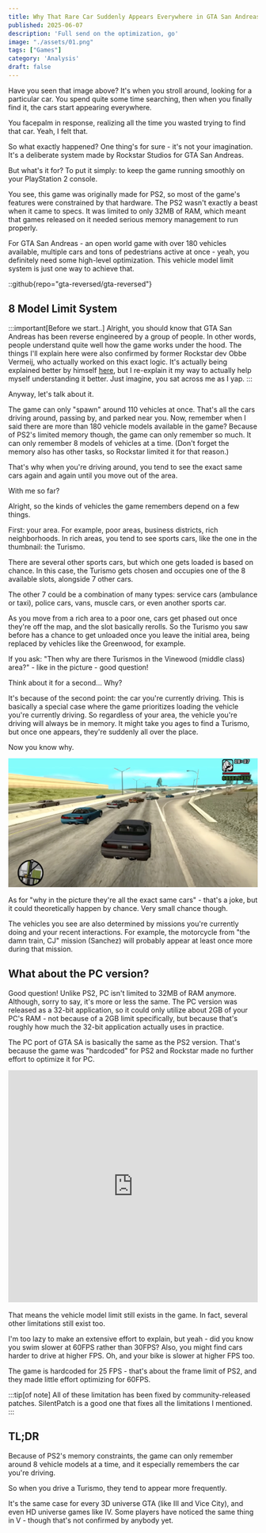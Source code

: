 ```yaml
---
title: Why That Rare Car Suddenly Appears Everywhere in GTA San Andreas
published: 2025-06-07
description: 'Full send on the optimization, go'
image: "./assets/01.png"
tags: ["Games"]
category: 'Analysis'
draft: false 
---
```


Have you seen that image above? It's when you stroll around, looking for a particular car. You spend quite some time searching, then when you finally find it, the cars start appearing everywhere.

You facepalm in response, realizing all the time you wasted trying to find that car. Yeah, I felt that.

So what exactly happened? One thing's for sure - it's not your imagination. It's a deliberate system made by Rockstar Studios for GTA San Andreas.

But what's it for? To put it simply: to keep the game running smoothly on your PlayStation 2 console.

You see, this game was originally made for PS2, so most of the game's features were constrained by that hardware. The PS2 wasn't exactly a beast when it came to specs. It was limited to only 32MB of RAM, which meant that games released on it needed serious memory management to run properly.

For GTA San Andreas - an open world game with over 180 vehicles available, multiple cars and tons of pedestrians active at once - yeah, you definitely need some high-level optimization. This vehicle model limit system is just one way to achieve that.

::github{repo="gta-reversed/gta-reversed"}

## 8 Model Limit System

:::important[Before we start..]
Alright, you should know that GTA San Andreas has been reverse engineered by a group of people. In other words, people understand quite well how the game works under the hood. The things I'll explain here were also confirmed by former Rockstar dev Obbe Vermeij, who actually worked on this exact logic. It's actually being explained better by himself [here](https://x.com/ObbeVermeij/status/1790730197286752530), but I re-explain it my way to actually help myself understanding it better. Just imagine, you sat across me as I yap.
:::

Anyway, let's talk about it.

The game can only "spawn" around 110 vehicles at once. That's all the cars driving around, passing by, and parked near you.
Now, remember when I said there are more than 180 vehicle models available in the game? Because of PS2's limited memory though, the game can only remember so much. It can only remember 8 models of vehicles at a time. (Don't forget the memory also has other tasks, so Rockstar limited it for that reason.)

That's why when you're driving around, you tend to see the exact same cars again and again until you move out of the area.

With me so far?

Alright, so the kinds of vehicles the game remembers depend on a few things.

First: your area. For example, poor areas, business districts, rich neighborhoods. In rich areas, you tend to see sports cars, like the one in the thumbnail: the Turismo.

There are several other sports cars, but which one gets loaded is based on chance. In this case, the Turismo gets chosen and occupies one of the 8 available slots, alongside 7 other cars.

The other 7 could be a combination of many types: service cars (ambulance or taxi), police cars, vans, muscle cars, or even another sports car.

As you move from a rich area to a poor one, cars get phased out once they're off the map, and the slot basically rerolls. So the Turismo you saw before has a chance to get unloaded once you leave the initial area, being replaced by vehicles like the Greenwood, for example.

If you ask: "Then why are there Turismos in the Vinewood (middle class) area?" - like in the picture - good question!

Think about it for a second... Why?

It's because of the second point: the car you're currently driving. This is basically a special case where the game prioritizes loading the vehicle you're currently driving. So regardless of your area, the vehicle you're driving will always be in memory. It might take you ages to find a Turismo, but once one appears, they're suddenly all over the place.

Now you know why.

![Rei and the Kawamotos](./assets/02.jpg)

As for "why in the picture they're all the exact same cars" - that's a joke, but it could theoretically happen by chance. Very small chance though.

The vehicles you see are also determined by missions you're currently doing and your recent interactions. For example, the motorcycle from "the damn train, CJ" mission (Sanchez) will probably appear at least once more during that mission.

## What about the PC version?

Good question! Unlike PS2, PC isn't limited to 32MB of RAM anymore. Although, sorry to say, it's more or less the same. The PC version was released as a 32-bit application, so it could only utilize about 2GB of your PC's RAM - not because of a 2GB limit specifically, but because that's roughly how much the 32-bit application actually uses in practice.

The PC port of GTA SA is basically the same as the PS2 version. That's because the game was "hardcoded" for PS2 and Rockstar made no further effort to optimize it for PC.

<iframe width="100%" height="468" src="https://www.youtube.com/embed/VPgb6b4S2tM?si=TEz14otE3lcqRT1_" title="YouTube video player" frameborder="0" allowfullscreen></iframe>

That means the vehicle model limit still exists in the game. In fact, several other limitations still exist too.

I'm too lazy to make an extensive effort to explain, but yeah - did you know you swim slower at 60FPS rather than 30FPS? Also, you might find cars harder to drive at higher FPS. Oh, and your bike is slower at higher FPS too.

The game is hardcoded for 25 FPS - that's about the frame limit of PS2, and they made little effort optimizing for 60FPS.

:::tip[of note]
All of these limitation has been fixed by community-released patches. SilentPatch is a good one that fixes all the limitations I mentioned.
:::

## TL;DR
Because of PS2's memory constraints, the game can only remember around 8 vehicle models at a time, and it especially remembers the car you're driving.

So when you drive a Turismo, they tend to appear more frequently.

It's the same case for every 3D universe GTA (like III and Vice City), and even HD universe games like IV. Some players have noticed the same thing in V - though that's not confirmed by anybody yet.